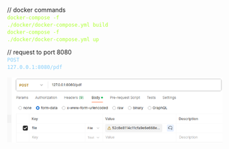 // docker commands</br>
<code style="color : greenyellow">docker-compose -f ./docker/docker-compose.yml build </br></code>
<code style="color : greenyellow">docker-compose -f ./docker/docker-compose.yml up </br></code>

// request to port 8080 </br>
<code style="color : lightskyblue">POST 127.0.0.1:8080/pdf </br></code></br>
![alt text](image.png)